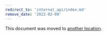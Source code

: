 ```yaml
---
redirect_to: 'internal_api/index.md'
remove_date: '2022-02-09'
---
```


This document was moved to [another location](internal_api/index.md).

<!-- This redirect file can be deleted after <YYYY-MM-DD>. -->
<!-- Before deletion, see: https://docs.gitlab.com/ee/development/documentation/#move-or-rename-a-page -->
